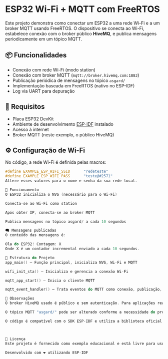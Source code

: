 # ESP32 Wi-Fi + MQTT com FreeRTOS

Este projeto demonstra como conectar um ESP32 a uma rede Wi-Fi e a um broker MQTT usando FreeRTOS. O dispositivo se conecta ao Wi-Fi, estabelece conexão com o broker público **HiveMQ**, e publica mensagens periodicamente em um tópico MQTT.

## 📦 Funcionalidades

- Conexão com rede Wi-Fi (modo station)
- Conexão com broker MQTT (`mqtt://broker.hivemq.com:1883`)
- Publicação periódica de mensagens no tópico `asgard/`
- Implementação baseada em FreeRTOS (nativo no ESP-IDF)
- Log via UART para depuração

## 🧰 Requisitos

- Placa ESP32 DevKit
- Ambiente de desenvolvimento [ESP-IDF](https://docs.espressif.com/projects/esp-idf/en/latest/esp32/) instalado
- Acesso à internet
- Broker MQTT (neste exemplo, o público HiveMQ)

## ⚙️ Configuração de Wi-Fi

No código, a rede Wi-Fi é definida pelas macros:

```c
#define EXAMPLE_ESP_WIFI_SSID      "redeteste"
#define EXAMPLE_ESP_WIFI_PASS      "teste@#2571"
Altere esses valores para o nome e senha da sua rede local.

🚀 Funcionamento
O ESP32 inicializa o NVS (necessário para o Wi-Fi)

Conecta-se ao Wi-Fi como station

Após obter IP, conecta-se ao broker MQTT

Publica mensagens no tópico asgard/ a cada 10 segundos

🗨️ Mensagens publicadas
O conteúdo das mensagens é:

Ola do ESP32! Contagem: X
Onde X é um contador incremental enviado a cada 10 segundos.

📂 Estrutura do Projeto
app_main() – Função principal, inicializa NVS, Wi-Fi e MQTT

wifi_init_sta() – Inicializa e gerencia a conexão Wi-Fi

mqtt_app_start() – Inicia o cliente MQTT

mqtt_event_handler() – Trata eventos do MQTT como conexão, publicação, erro, etc.

📌 Observações
O broker HiveMQ usado é público e sem autenticação. Para aplicações reais, recomenda-se um broker privado com TLS.

O tópico MQTT "asgard/" pode ser alterado conforme a necessidade do projeto.

O código é compatível com o SDK ESP-IDF e utiliza a biblioteca oficial esp-mqtt.



📄 Licença
Este projeto é fornecido como exemplo educacional e está livre para uso pessoal e acadêmico.

Desenvolvido com ❤️ utilizando ESP-IDF


